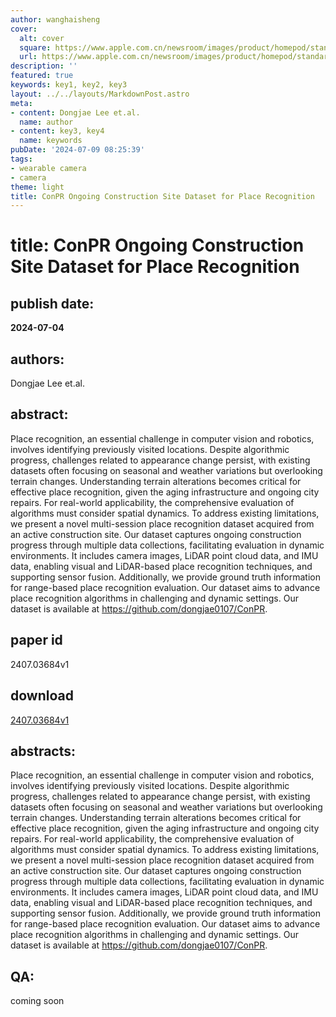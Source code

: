 ```yaml
---
author: wanghaisheng
cover:
  alt: cover
  square: https://www.apple.com.cn/newsroom/images/product/homepod/standard/Apple-HomePod-hero-230118_big.jpg.large_2x.jpg
  url: https://www.apple.com.cn/newsroom/images/product/homepod/standard/Apple-HomePod-hero-230118_big.jpg.large_2x.jpg
description: ''
featured: true
keywords: key1, key2, key3
layout: ../../layouts/MarkdownPost.astro
meta:
- content: Dongjae Lee et.al.
  name: author
- content: key3, key4
  name: keywords
pubDate: '2024-07-09 08:25:39'
tags:
- wearable camera
- camera
theme: light
title: ConPR Ongoing Construction Site Dataset for Place Recognition
---
```


# title: ConPR Ongoing Construction Site Dataset for Place Recognition 
## publish date: 
**2024-07-04** 
## authors: 
  Dongjae Lee et.al. 
## abstract: 
  Place recognition, an essential challenge in computer vision and robotics, involves identifying previously visited locations. Despite algorithmic progress, challenges related to appearance change persist, with existing datasets often focusing on seasonal and weather variations but overlooking terrain changes. Understanding terrain alterations becomes critical for effective place recognition, given the aging infrastructure and ongoing city repairs. For real-world applicability, the comprehensive evaluation of algorithms must consider spatial dynamics. To address existing limitations, we present a novel multi-session place recognition dataset acquired from an active construction site. Our dataset captures ongoing construction progress through multiple data collections, facilitating evaluation in dynamic environments. It includes camera images, LiDAR point cloud data, and IMU data, enabling visual and LiDAR-based place recognition techniques, and supporting sensor fusion. Additionally, we provide ground truth information for range-based place recognition evaluation. Our dataset aims to advance place recognition algorithms in challenging and dynamic settings. Our dataset is available at https://github.com/dongjae0107/ConPR. 
## paper id
2407.03684v1
## download
[2407.03684v1](http://arxiv.org/abs/2407.03684v1)
## abstracts:
Place recognition, an essential challenge in computer vision and robotics, involves identifying previously visited locations. Despite algorithmic progress, challenges related to appearance change persist, with existing datasets often focusing on seasonal and weather variations but overlooking terrain changes. Understanding terrain alterations becomes critical for effective place recognition, given the aging infrastructure and ongoing city repairs. For real-world applicability, the comprehensive evaluation of algorithms must consider spatial dynamics. To address existing limitations, we present a novel multi-session place recognition dataset acquired from an active construction site. Our dataset captures ongoing construction progress through multiple data collections, facilitating evaluation in dynamic environments. It includes camera images, LiDAR point cloud data, and IMU data, enabling visual and LiDAR-based place recognition techniques, and supporting sensor fusion. Additionally, we provide ground truth information for range-based place recognition evaluation. Our dataset aims to advance place recognition algorithms in challenging and dynamic settings. Our dataset is available at https://github.com/dongjae0107/ConPR.
## QA:
coming soon
